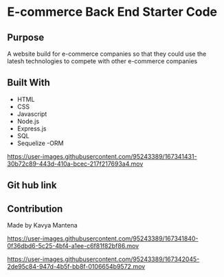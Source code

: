 # E-commerce Back End Starter Code

## Purpose

A website build for e-commerce companies so that they could use the latesh technologies to compete with other e-commerce companies

## Built With

- HTML
- CSS
- Javascript
- Node.js
- Express.js
- SQL
- Sequelize
  -ORM

https://user-images.githubusercontent.com/95243389/167341431-30b72c89-443d-410a-bcec-217f217693a4.mov



## Git hub link

## Contribution

Made by Kavya Mantena


https://user-images.githubusercontent.com/95243389/167341840-0f36dbd6-5c25-4bf4-a1ee-c6f81f82bf86.mov



https://user-images.githubusercontent.com/95243389/167342045-2de95c84-947d-4b5f-bb8f-0106654b9572.mov

